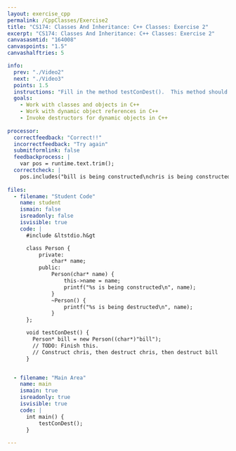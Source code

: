 ```yaml
---
layout: exercise_cpp
permalink: /CppClasses/Exercise2
title: "CS174: Classes And Inheritance: C++ Classes: Exercise 2"
excerpt: "CS174: Classes And Inheritance: C++ Classes: Exercise 2"
canvasasmtid: "164008"
canvaspoints: "1.5"
canvashalftries: 5

info:
  prev: "./Video2"
  next: "./Video3"
  points: 1.5
  instructions: "Fill in the method testConDest().  This method should first construct a person named \"bill\", then construct a person named \"chris\", then destruct chris, and then destruct bill."
  goals:
    - Work with classes and objects in C++
    - Work with dynamic object references in C++
    - Invoke destructors for dynamic objects in C++
    
processor:  
  correctfeedback: "Correct!!" 
  incorrectfeedback: "Try again"
  submitformlink: false
  feedbackprocess: | 
    var pos = runtime.text.trim();
  correctcheck: |
    pos.includes("bill is being constructed\nchris is being constructed\nchris is being destructed\nbill is being destructed")
 
files:
  - filename: "Student Code"
    name: student
    ismain: false
    isreadonly: false
    isvisible: true
    code: | 
      #include &ltstdio.h&gt

      class Person {
          private:
              char* name;
          public:
              Person(char* name) {
                  this->name = name;
                  printf("%s is being constructed\n", name);
              }
              ~Person() {
                  printf("%s is being destructed\n", name);
              }  
      };

      void testConDest() {
        Person* bill = new Person((char*)"bill");
        // TODO: Finish this.  
        // Construct chris, then destruct chris, then destruct bill
      }


  - filename: "Main Area"
    name: main
    ismain: true
    isreadonly: true
    isvisible: true
    code: | 
      int main() {
          testConDest();
      }
        
---
```

